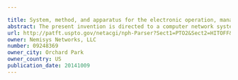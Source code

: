 ```yaml
---

title: System, method, and apparatus for the electronic operation, management, sponsorship, advertising, promotion, marketing, and regulation of games of chance on a network
abstract: The present invention is directed to a computer network system that allows a user to register for games of chances throughout the country and in accordance with national, state and local laws and ordinances. This system analyses the geographical location and residency information of a user in relation to the geographical access and participation areas permitted, excluded, and restricted for a game of chance as governed by jurisdictional laws, statutes, rules, and regulations. If the user is not located within a permitted area or falls within an excluded or restricted area, the user will not be allowed to access or participate in the game of chance. The ability of the system to limit participation by geographical location is based on user input, data, and variable analysis, and the comparison between the areas where games of chance are permitted, excluded, restricted, and user location and residency, filters data to determine user accessibility to a game of chance, listings, and advertising. The methods and apparatus of this system have applications on the Internet for raffles as well as other conventional games of chance.
url: http://patft.uspto.gov/netacgi/nph-Parser?Sect1=PTO2&Sect2=HITOFF&p=1&u=%2Fnetahtml%2FPTO%2Fsearch-adv.htm&r=1&f=G&l=50&d=PALL&S1=09248369&OS=09248369&RS=09248369
owner: Nemisys Networks, LLC
number: 09248369
owner_city: Orchard Park
owner_country: US
publication_date: 20141009
---
```

